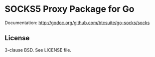 SOCKS5 Proxy Package for Go
===========================

Documentation: <http://godoc.org/github.com/btcsuite/go-socks/socks>

License
-------

3-clause BSD. See LICENSE file.
